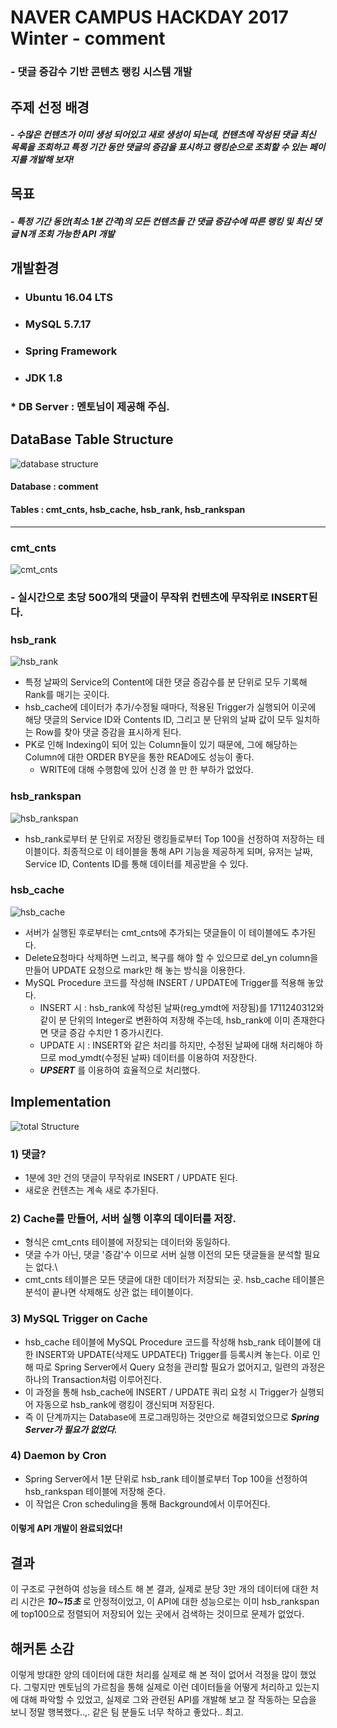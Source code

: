# NAVER CAMPUS HACKDAY 2017 Winter - comment

### - 댓글 증감수 기반 콘텐츠 랭킹 시스템 개발

## 주제 선정 배경
##### - 수많은 컨텐츠가 이미 생성 되어있고 새로 생성이 되는데, 컨텐츠에 작성된 댓글 최신 목록을 조회하고 특정 기간 동안 댓글의 증감을 표시하고 랭킹순으로 조회할 수 있는 페이지를 개발해 보자!

## 목표
##### - 특정 기간 동안(최소 1분 간격)의 모든 컨텐츠들 간 댓글 증감수에 따른 랭킹 및 최신 댓글 N개 조회 가능한 API 개발

## 개발환경
 - <h3>Ubuntu 16.04 LTS</h3>
 - <h3>MySQL 5.7.17</h3>
 - <h3>Spring Framework</h3>
 - <h3>JDK 1.8</h3>

### * DB Server : 멘토님이 제공해 주심.


## DataBase Table Structure

![database structure](https://raw.githubusercontent.com/hsb0818/NaverHackday2017Winter_Ranking_System/master/src/db0.jpg)
#### Database : comment
#### Tables : cmt_cnts, hsb\_cache, hsb\_rank, hsb\_rankspan
---
### cmt_cnts
![cmt_cnts](https://raw.githubusercontent.com/hsb0818/NaverHackday2017Winter_Ranking_System/master/src/cmt_cnts.png)
### - 실시간으로 초당 500개의 댓글이 무작위 컨텐츠에 무작위로 INSERT된다.
### hsb_rank
![hsb_rank](https://raw.githubusercontent.com/hsb0818/NaverHackday2017Winter_Ranking_System/master/src/hsb_rank.png)

- 특정 날짜의 Service의 Content에 대한 댓글 증감수를 분 단위로 모두 기록해 Rank를 매기는 곳이다.
- hsb\_cache에 데이터가 추가/수정될 때마다, 적용된 Trigger가 실행되어 이곳에 해당 댓글의 Service ID와 Contents ID, 그리고 분 단위의 날짜 값이 모두 일치하는 Row를 찾아 댓글 증감을 표시하게 된다.  
- PK로 인해 Indexing이 되어 있는 Column들이 있기 때문에, 그에 해당하는 Column에 대한 ORDER BY문을 통한 READ에도 성능이 좋다.
	- WRITE에 대해 수행함에 있어 신경 쓸 만 한 부하가 없었다.   

### hsb_rankspan
![hsb_rankspan](https://raw.githubusercontent.com/hsb0818/NaverHackday2017Winter_Ranking_System/master/src/hsb_rankspan.png)

- hsb_rank로부터 분 단위로 저장된 랭킹들로부터 Top 100을 선정하여 저장하는 테이블이다. 최종적으로 이 테이블을 통해 API 기능을 제공하게 되며, 유저는 날짜, Service ID, Contents ID를 통해 데이터를 제공받을 수 있다.


### hsb_cache
![hsb_cache](https://raw.githubusercontent.com/hsb0818/NaverHackday2017Winter_Ranking_System/master/src/hsb_cache.png)

- 서버가 실행된 후로부터는 cmt_cnts에 추가되는 댓글들이 이 테이블에도 추가된다.
- Delete요청마다 삭제하면 느리고, 복구를 해야 할 수 있으므로 del_yn column을 만들어 UPDATE 요청으로 mark만 해 놓는 방식을 이용한다.
- MySQL Procedure 코드를 작성해 INSERT / UPDATE에 Trigger를 적용해 놓았다.
	- INSERT 시 : hsb\_rank에 작성된 날짜(reg_ymdt에 저장됨)를 1711240312와 같이 분 단위의 Integer로 변환하여 저장해 주는데, hsb\_rank에 이미 존재한다면 댓글 증감 수치만 1 증가시킨다.
	- UPDATE 시 : INSERT와 같은 처리를 하지만, 수정된 날짜에 대해 처리해야 하므로 mod_ymdt(수정된 날짜) 데이터를 이용하여 저장한다.
	- ___UPSERT___ 를 이용하여 효율적으로 처리했다.

## Implementation
![total Structure](https://raw.githubusercontent.com/hsb0818/NaverHackday2017Winter_Ranking_System/master/src/total_structure.jpg)
### 1) 댓글?
- 1분에 3만 건의 댓글이 무작위로 INSERT / UPDATE 된다.
- 새로운 컨텐츠는 계속 새로 추가된다.

### 2) Cache를 만들어, 서버 실행 이후의 데이터를 저장.
- 형식은 cmt_cnts 테이블에 저장되는 데이터와 동일하다.
- 댓글 수가 아닌, 댓글 '증감'수 이므로 서버 실행 이전의 모든 댓글들을 분석할 필요는 없다.\
- cmt\_cnts 테이블은 모든 댓글에 대한 데이터가 저장되는 곳. hsb\_cache 테이블은 분석이 끝나면 삭제해도 상관 없는 테이블이다.

### 3) MySQL Trigger on Cache
- hsb\_cache 테이블에 MySQL Procedure 코드를 작성해 hsb\_rank 테이블에 대한 INSERT와 UPDATE(삭제도 UPDATE다) Trigger를 등록시켜 놓는다. 이로 인해 따로 Spring Server에서 Query 요청을 관리할 필요가 없어지고, 일련의 과정은 하나의 Transaction처럼 이루어진다.
- 이 과정을 통해 hsb\_cache에 INSERT / UPDATE 쿼리 요청 시 Trigger가 실행되어 자동으로 hsb\_rank에 랭킹이 갱신되며 저장된다.
- 즉 이 단계까지는 Database에 프로그래밍하는 것만으로 해결되었으므로 ___Spring Server가 필요가 없었다.___  

### 4) Daemon by Cron
- Spring Server에서 1분 단위로 hsb\_rank 테이블로부터 Top 100을 선정하여 hsb\_rankspan 테이블에 저장해 준다.
- 이 작업은 Cron scheduling을 통해 Background에서 이루어진다.


#### 이렇게 API 개발이 완료되었다!

## 결과
이 구조로 구현하여 성능을 테스트 해 본 결과, 실제로 분당 3만 개의 데이터에 대한 처리 시간은 ___10~15초___ 로 안정적이었고, 이 API에 대한 성능으로는 이미 hsb\_rankspan에 top100으로 정렬되어 저장되어 있는 곳에서 검색하는 것이므로 문제가 없었다.

## 해커톤 소감
이렇게 방대한 양의 데이터에 대한 처리를 실제로 해 본 적이 없어서 걱정을 많이 했었다. 그렇지만 멘토님의 가르침을 통해 실제로 이런 데이터들을 어떻게 처리하고 있는지에 대해 파악할 수 있었고, 실제로 그와 관련된 API를 개발해 보고 잘 작동하는 모습을 보니 정말 행복했다..,. 같은 팀 분들도 너무 착하고 좋았다.. 최고.
